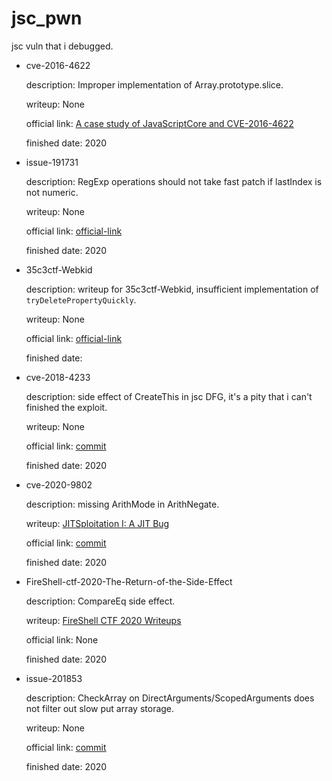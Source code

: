 # jsc_pwn

jsc vuln that i debugged.

* cve-2016-4622

    description: Improper implementation of Array.prototype.slice.

    writeup: None

    official link: [A case study of JavaScriptCore and CVE-2016-4622](http://phrack.org/papers/attacking_javascript_engines.html)

    finished date: 2020

* issue-191731

    description: RegExp operations should not take fast patch if lastIndex is not numeric.

    writeup: None

    official link: [official-link](https://github.com/WebKit/webkit/commit/7cf9d2911af9f255e0301ea16604c9fa4af340e2?diff=split#diff-fb5fbac6e9d7542468cfeed930e241c0L66)

    finished date: 2020

* 35c3ctf-Webkid

    description: writeup for 35c3ctf-Webkid, insufficient implementation of `tryDeletePropertyQuickly`.

    writeup: None

    official link: [official-link](https://github.com/saelo/35c3ctf/tree/master/WebKid)

    finished date: 

* cve-2018-4233

    description: side effect of CreateThis in jsc DFG, it's a pity that i can't finished the exploit.

    writeup: None

    official link: [commit](https://github.com/WebKit/webkit/commit/b602e9d167b2c53ed96a42ed3ee611d237f5461a)

    finished date: 2020

* cve-2020-9802

    description: missing ArithMode in ArithNegate.

    writeup: [JITSploitation I: A JIT Bug](https://googleprojectzero.blogspot.com/2020/09/jitsploitation-one.html)

    official link: [commit](https://github.com/WebKit/webkit/commit/951d27d5ba08b6c29370b05dc6b4ffe18be1ca18)

    finished date: 2020

* FireShell-ctf-2020-The-Return-of-the-Side-Effect

    description: CompareEq side effect.

    writeup: [FireShell CTF 2020 Writeups](https://ptr-yudai.hatenablog.com/entry/2020/03/23/105837)

    official link: None

    finished date: 2020

* issue-201853

    description: CheckArray on DirectArguments/ScopedArguments does not filter out slow put array storage.

    writeup: None

    official link: [commit](https://github.com/Webkit/webkit/commit/31e110658be7095399fa49b5093a2f48feccad82)

    finished date: 2020





